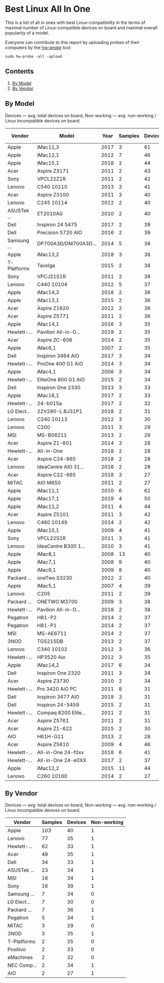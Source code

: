 Best Linux All In One
=====================

This is a list of all in ones with best Linux-compatibility in the terms of
maximal number of Linux-compatible devices on board and maximal overall
popularity of a model.

Everyone can contribute to this report by uploading probes of their computers
by the [hw-probe](https://github.com/linuxhw/hw-probe) tool:

    sudo hw-probe -all -upload

Contents
--------

1. [ By Model ](#by-model)
2. [ By Vendor ](#by-vendor)

By Model
--------

Devices     — avg. total devices on board,
Non-working — avg. non-working / Linux incompatible devices on board.

| Vendor      | Model                | Year | Samples | Devices | Non-working |
|-------------|----------------------|------|---------|---------|-------------|
| Apple       | iMac11,3             | 2017 | 3       | 61      | 0           |
| Apple       | iMac12,1             | 2012 | 7       | 46      | 0           |
| Apple       | iMac15,1             | 2018 | 2       | 44      | 0           |
| Acer        | Aspire Z3171         | 2011 | 2       | 43      | 0           |
| Sony        | VPCL22Z1R            | 2011 | 2       | 42      | 0           |
| Lenovo      | C540 10110           | 2013 | 3       | 41      | 0           |
| Acer        | Aspire Z3100         | 2011 | 3       | 40      | 0           |
| Lenovo      | C245 10114           | 2012 | 2       | 40      | 0           |
| ASUSTek ... | ET2010AG             | 2010 | 2       | 40      | 0           |
| Dell        | Inspiron 24 5475     | 2017 | 2       | 39      | 0           |
| Dell        | Precision 5720 AIO   | 2016 | 2       | 39      | 0           |
| Samsung ... | DP700A3D/DM700A3D... | 2014 | 5       | 38      | 0           |
| Apple       | iMac13,2             | 2018 | 3       | 38      | 0           |
| T-Platforms | Tavolga              | 2015 | 2       | 38      | 0           |
| Sony        | VPCJ21S1R            | 2011 | 2       | 38      | 0           |
| Lenovo      | C440 10104           | 2012 | 5       | 37      | 0           |
| Apple       | iMac14,3             | 2018 | 2       | 36      | 0           |
| Apple       | iMac13,1             | 2015 | 2       | 36      | 0           |
| Acer        | Aspire Z1620         | 2012 | 2       | 36      | 0           |
| Acer        | Aspire Z5771         | 2011 | 2       | 36      | 0           |
| Apple       | iMac14,1             | 2016 | 3       | 35      | 0           |
| Hewlett-... | Pavilion All-in-O... | 2019 | 2       | 35      | 0           |
| Acer        | Aspire ZC-606        | 2014 | 2       | 35      | 0           |
| Apple       | iMac6,1              | 2007 | 2       | 35      | 0           |
| Dell        | Inspiron 3464 AIO    | 2017 | 3       | 34      | 0           |
| Hewlett-... | ProOne 400 G1 AiO    | 2014 | 3       | 34      | 0           |
| Apple       | iMac4,1              | 2006 | 3       | 34      | 0           |
| Hewlett-... | EliteOne 800 G1 AiO  | 2015 | 2       | 34      | 0           |
| Dell        | Inspiron One 2330    | 2013 | 3       | 33      | 0           |
| Apple       | iMac16,1             | 2017 | 2       | 33      | 0           |
| Hewlett-... | 24-b015a             | 2017 | 2       | 32      | 0           |
| LG Elect... | 22V280-L.BJ31P1      | 2018 | 2       | 31      | 0           |
| Lenovo      | C240 10113           | 2012 | 3       | 30      | 0           |
| Lenovo      | C200                 | 2011 | 3       | 29      | 0           |
| MSI         | MS-B06211            | 2013 | 2       | 29      | 0           |
| Acer        | Aspire Z1-601        | 2014 | 3       | 28      | 0           |
| Hewlett-... | All-in-One           | 2018 | 2       | 28      | 0           |
| Acer        | Aspire C24-865       | 2018 | 2       | 28      | 0           |
| Lenovo      | IdeaCentre AIO 31... | 2016 | 2       | 28      | 0           |
| Acer        | Aspire C22-865       | 2018 | 3       | 27      | 0           |
| MiTAC       | AIO M650             | 2011 | 2       | 27      | 0           |
| Apple       | iMac11,1             | 2010 | 6       | 62      | 1           |
| Apple       | iMac17,1             | 2019 | 4       | 50      | 1           |
| Apple       | iMac11,2             | 2011 | 4       | 44      | 1           |
| Acer        | Aspire Z5101         | 2011 | 3       | 42      | 1           |
| Lenovo      | C460 10149           | 2014 | 2       | 42      | 1           |
| Apple       | iMac10,1             | 2009 | 4       | 41      | 1           |
| Sony        | VPCL22S1R            | 2011 | 3       | 41      | 1           |
| Lenovo      | IdeaCentre B300 1... | 2010 | 3       | 41      | 1           |
| Apple       | iMac8,1              | 2008 | 13      | 40      | 1           |
| Apple       | iMac7,1              | 2008 | 9       | 40      | 1           |
| Apple       | iMac9,1              | 2009 | 8       | 40      | 1           |
| Packard ... | oneTwo S3230         | 2012 | 2       | 40      | 1           |
| Apple       | iMac5,1              | 2007 | 4       | 39      | 1           |
| Lenovo      | C205                 | 2011 | 2       | 39      | 1           |
| Packard ... | ONETWO M3700         | 2009 | 3       | 38      | 1           |
| Hewlett-... | Pavilion All-in-O... | 2018 | 2       | 38      | 1           |
| Pegatron    | H81-P2               | 2014 | 2       | 37      | 1           |
| Pegatron    | H81-P1               | 2014 | 2       | 37      | 1           |
| MSI         | MS-AE6711            | 2014 | 2       | 37      | 1           |
| 3NOD        | TGS215DB             | 2013 | 2       | 37      | 1           |
| Lenovo      | C340 10102           | 2012 | 3       | 36      | 1           |
| Hewlett-... | HP3520 Aio           | 2012 | 3       | 35      | 1           |
| Apple       | iMac14,2             | 2017 | 6       | 34      | 1           |
| Dell        | Inspiron One 2320    | 2011 | 3       | 34      | 1           |
| Acer        | Aspire Z3730         | 2010 | 2       | 34      | 1           |
| Hewlett-... | Pro 3420 AiO PC      | 2011 | 8       | 31      | 1           |
| Dell        | Inspiron 3477 AIO    | 2018 | 3       | 31      | 1           |
| Dell        | Inspiron 24-5459     | 2015 | 2       | 31      | 1           |
| Hewlett-... | Compaq 8200 Elite... | 2011 | 2       | 31      | 1           |
| Acer        | Aspire Z5761         | 2011 | 2       | 31      | 1           |
| Acer        | Aspire Z1-622        | 2015 | 2       | 30      | 1           |
| AIO         | H61H-G11             | 2013 | 2       | 28      | 1           |
| Acer        | Aspire Z5610         | 2009 | 4       | 46      | 2           |
| Hewlett-... | All-in-One 24-f0xx   | 2018 | 6       | 41      | 2           |
| Hewlett-... | All-in-One 24-e0XX   | 2017 | 2       | 37      | 2           |
| Apple       | iMac12,2             | 2015 | 11      | 44      | 3           |
| Lenovo      | C260 10160           | 2014 | 2       | 27      | 6           |

By Vendor
---------

Devices     — avg. total devices on board,
Non-working — avg. non-working / Linux incompatible devices on board.

| Vendor      | Samples | Devices | Non-working |
|-------------|---------|---------|-------------|
| Apple       | 103     | 40      | 1           |
| Lenovo      | 77      | 35      | 1           |
| Hewlett-... | 62      | 33      | 1           |
| Acer        | 49      | 35      | 1           |
| Dell        | 34      | 33      | 1           |
| ASUSTek ... | 23      | 34      | 1           |
| MSI         | 16      | 34      | 1           |
| Sony        | 16      | 39      | 1           |
| Samsung ... | 7       | 34      | 0           |
| LG Elect... | 7       | 30      | 0           |
| Packard ... | 7       | 36      | 1           |
| Pegatron    | 5       | 34      | 1           |
| MiTAC       | 3       | 29      | 0           |
| 3NOD        | 3       | 35      | 1           |
| T-Platforms | 2       | 35      | 0           |
| Positivo    | 2       | 33      | 0           |
| eMachines   | 2       | 32      | 0           |
| NEC Comp... | 2       | 34      | 1           |
| AIO         | 2       | 27      | 1           |
